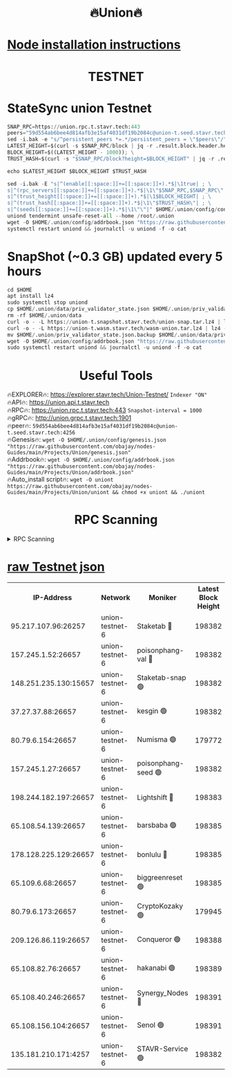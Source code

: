 <h1 align="center"> 🔥Union🔥</h1>

[Node installation instructions](https://github.com/obajay/nodes-Guides/tree/main/Projects/Union)
=

<h1 align="center"> TESTNET</h1>

# StateSync union Testnet
```python
SNAP_RPC=https://union.rpc.t.stavr.tech:443
peers="59d554ab6bee4d814afb3e15af4031df19b2084c@union-t.seed.stavr.tech:4256"
sed -i.bak -e "s/^persistent_peers *=.*/persistent_peers = \"$peers\"/" $HOME/.union/config/config.toml
LATEST_HEIGHT=$(curl -s $SNAP_RPC/block | jq -r .result.block.header.height); \
BLOCK_HEIGHT=$((LATEST_HEIGHT - 1000)); \
TRUST_HASH=$(curl -s "$SNAP_RPC/block?height=$BLOCK_HEIGHT" | jq -r .result.block_id.hash)

echo $LATEST_HEIGHT $BLOCK_HEIGHT $TRUST_HASH

sed -i.bak -E "s|^(enable[[:space:]]+=[[:space:]]+).*$|\1true| ; \
s|^(rpc_servers[[:space:]]+=[[:space:]]+).*$|\1\"$SNAP_RPC,$SNAP_RPC\"| ; \
s|^(trust_height[[:space:]]+=[[:space:]]+).*$|\1$BLOCK_HEIGHT| ; \
s|^(trust_hash[[:space:]]+=[[:space:]]+).*$|\1\"$TRUST_HASH\"| ; \
s|^(seeds[[:space:]]+=[[:space:]]+).*$|\1\"\"|" $HOME/.union/config/config.toml
uniond tendermint unsafe-reset-all --home /root/.union
wget -O $HOME/.union/config/addrbook.json "https://raw.githubusercontent.com/obajay/nodes-Guides/main/Projects/Union/addrbook.json"
systemctl restart uniond && journalctl -u uniond -f -o cat
```
# SnapShot (~0.3 GB) updated every 5 hours
```python
cd $HOME
apt install lz4
sudo systemctl stop uniond
cp $HOME/.union/data/priv_validator_state.json $HOME/.union/priv_validator_state.json.backup
rm -rf $HOME/.union/data
curl -o - -L https://union-t.snapshot.stavr.tech/union-snap.tar.lz4 | lz4 -c -d - | tar -x -C $HOME/.union --strip-components 2
curl -o - -L https://union-t.wasm.stavr.tech/wasm-union.tar.lz4 | lz4 -c -d - | tar -x -C $HOME/.union --strip-components 2
mv $HOME/.union/priv_validator_state.json.backup $HOME/.union/data/priv_validator_state.json
wget -O $HOME/.union/config/addrbook.json "https://raw.githubusercontent.com/obajay/nodes-Guides/main/Projects/Union/addrbook.json"
sudo systemctl restart uniond && journalctl -u uniond -f -o cat
```
 <h1 align="center"> Useful Tools</h1>
 
🔥EXPLORER🔥: https://explorer.stavr.tech/Union-Testnet/        `Indexer "ON"` \
🔥API🔥:      https://union.api.t.stavr.tech \
🔥RPC🔥:      https://union.rpc.t.stavr.tech:443              `Snapshot-interval = 1000` \
🔥gRPC🔥:     http://union.grpc.t.stavr.tech:1901 \
🔥peer🔥:     `59d554ab6bee4d814afb3e15af4031df19b2084c@union-t.seed.stavr.tech:4256` \
🔥Genesis🔥:     `wget -O $HOME/.union/config/genesis.json "https://raw.githubusercontent.com/obajay/nodes-Guides/main/Projects/Union/genesis.json"` \
🔥Addrbook🔥: ```wget -O $HOME/.union/config/addrbook.json "https://raw.githubusercontent.com/obajay/nodes-Guides/main/Projects/Union/addrbook.json"``` \
🔥Auto_install script🔥:  `wget -O uniont https://raw.githubusercontent.com/obajay/nodes-Guides/main/Projects/Union/uniont && chmod +x uniont && ./uniont`

<h1 align="center"> RPC Scanning</h1>

<details>
<summary>RPC Scanning</summary>

<h2 align="center"> We scan nodes in real time every 4 hours. And we provide the final result of RPC endpoints.
We cannot influence the operation of these nodes in any way. </h2>


```python
If Voting Power is higher than 0 --> then the Node is a validator of the network and may be subject to attack and be a potential threat to the chain.
```
```python
We marked such validators with a red symbol
```

</details>

[raw Testnet json](https://rpc-check.uniont.stavr.tech/uniont/rpc-uniont-result.json)
=



<table><tr><th>IP-Address</th><th>Network</th><th>Moniker</th><th>Latest Block Height</th><th>Earliest Block Height</th><th>Catching Up</th><th>Tx Index</th><th>Voting Power</th><th>Scan Time</th></tr><tr><td>95.217.107.96:26257</td><td>union-testnet-6</td><td>Staketab 🔴</td><td>198382</td><td>1</td><td>False</td><td>on</td><td>1000002</td><td>2024-02-26T10:47:13.937048373UTC</td></tr><tr><td>157.245.1.52:26657</td><td>union-testnet-6</td><td>poisonphang-val 🔴</td><td>198382</td><td>1</td><td>False</td><td>on</td><td>1000000</td><td>2024-02-26T10:47:14.527935469UTC</td></tr><tr><td>148.251.235.130:15657</td><td>union-testnet-6</td><td>Staketab-snap 🟢</td><td>198382</td><td>1</td><td>False</td><td>on</td><td>0</td><td>2024-02-26T10:47:15.116309748UTC</td></tr><tr><td>37.27.37.88:26657</td><td>union-testnet-6</td><td>kesgin 🟢</td><td>198382</td><td>1</td><td>False</td><td>on</td><td>0</td><td>2024-02-26T10:47:15.443549275UTC</td></tr><tr><td>80.79.6.154:26657</td><td>union-testnet-6</td><td>Numisma 🟢</td><td>179772</td><td>1</td><td>False</td><td>on</td><td>0</td><td>2024-02-26T10:47:19.926866066UTC</td></tr><tr><td>157.245.1.27:26657</td><td>union-testnet-6</td><td>poisonphang-seed 🟢</td><td>198382</td><td>1</td><td>False</td><td>on</td><td>0</td><td>2024-02-26T10:47:20.539531589UTC</td></tr><tr><td>198.244.182.197:26657</td><td>union-testnet-6</td><td>Lightshift 🔴</td><td>198383</td><td>1</td><td>False</td><td>on</td><td>1000000</td><td>2024-02-26T10:47:22.909281017UTC</td></tr><tr><td>65.108.54.139:26657</td><td>union-testnet-6</td><td>barsbaba 🟢</td><td>198385</td><td>1</td><td>False</td><td>on</td><td>0</td><td>2024-02-26T10:47:33.450819389UTC</td></tr><tr><td>178.128.225.129:26657</td><td>union-testnet-6</td><td>bonlulu 🔴</td><td>198385</td><td>1</td><td>False</td><td>on</td><td>1000000</td><td>2024-02-26T10:47:34.132455810UTC</td></tr><tr><td>65.109.6.68:26657</td><td>union-testnet-6</td><td>biggreenreset 🟢</td><td>198385</td><td>1</td><td>False</td><td>on</td><td>0</td><td>2024-02-26T10:47:34.441023453UTC</td></tr><tr><td>80.79.6.173:26657</td><td>union-testnet-6</td><td>CryptoKozaky 🟢</td><td>179945</td><td>1</td><td>False</td><td>on</td><td>0</td><td>2024-02-26T10:47:36.883738915UTC</td></tr><tr><td>209.126.86.119:26657</td><td>union-testnet-6</td><td>Conqueror 🟢</td><td>198388</td><td>1</td><td>False</td><td>on</td><td>0</td><td>2024-02-26T10:47:55.895113356UTC</td></tr><tr><td>65.108.82.76:26657</td><td>union-testnet-6</td><td>hakanabi 🟢</td><td>198389</td><td>1</td><td>False</td><td>on</td><td>0</td><td>2024-02-26T10:48:02.328793089UTC</td></tr><tr><td>65.108.40.246:26657</td><td>union-testnet-6</td><td>Synergy_Nodes 🔴</td><td>198391</td><td>1</td><td>False</td><td>on</td><td>1000001</td><td>2024-02-26T10:48:08.773025681UTC</td></tr><tr><td>65.108.156.104:26657</td><td>union-testnet-6</td><td>Senol 🟢</td><td>198391</td><td>1</td><td>False</td><td>on</td><td>0</td><td>2024-02-26T10:48:11.423765490UTC</td></tr><tr><td>135.181.210.171:4257</td><td>union-testnet-6</td><td>STAVR-Service 🟢</td><td>198382</td><td>197501</td><td>False</td><td>on</td><td>0</td><td>2024-02-26T10:47:14.857642629UTC</td></tr></table>
